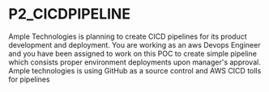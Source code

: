 # P2_CICDPIPELINE

Ample Technologies is planning to create CICD pipelines for its product development and deployment. You are working as an aws Devops Engineer and you have been assigned to work on this POC to create simple pipeline which consists proper environment deployments upon manager's approval. Ample technologies is using GitHub as a source control and AWS CICD tolls for pipelines
